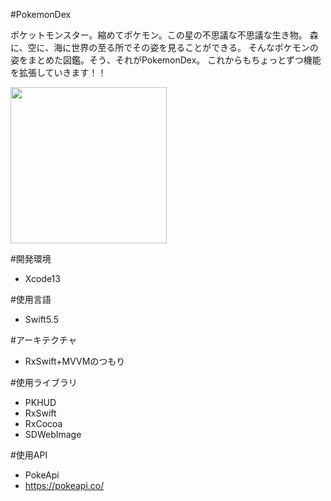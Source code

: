#PokemonDex

ポケットモンスター。縮めてポケモン。この星の不思議な不思議な生き物。
森に、空に、海に世界の至る所でその姿を見ることができる。
そんなポケモンの姿をまとめた図鑑。そう、それがPokemonDex。
これからもちょっとずつ機能を拡張していきます！！

<img src="https://user-images.githubusercontent.com/61740562/135105323-7fe9b50d-83a0-40db-ae03-c71309b3cdd2.gif" width="250">

#開発環境
- Xcode13

#使用言語
- Swift5.5

#アーキテクチャ
- RxSwift+MVVMのつもり

#使用ライブラリ
- PKHUD
- RxSwift
- RxCocoa
- SDWebImage

#使用API
- PokeApi
 - https://pokeapi.co/
